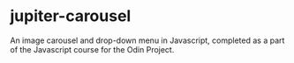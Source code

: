 # jupiter-carousel
An image carousel and drop-down menu in Javascript, completed as a part of the Javascript course for the Odin Project.
